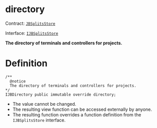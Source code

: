 # directory

Contract: [`JBSplitsStore`](../)​‌

Interface: [`IJBSplitsStore`](../../../interfaces/ijbsplitsstore.md)

**The directory of terminals and controllers for projects.**

# Definition

```solidity
/** 
  @notice 
  The directory of terminals and controllers for projects.
*/ 
IJBDirectory public immutable override directory;
```

* The value cannot be changed.
* The resulting view function can be accessed externally by anyone.
* The resulting function overrides a function definition from the `IJBSplitsStore` interface.
